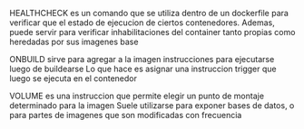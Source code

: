HEALTHCHECK es un comando que se utiliza dentro de un dockerfile para verificar que 
el estado de ejecucion de ciertos contenedores. Ademas, puede servir para verificar
inhabilitaciones del container tanto propias como heredadas por sus imagenes base

ONBUILD sirve para agregar a la imagen instrucciones para ejecutarse luego de buildearse
Lo que hace es asignar una instruccion trigger que luego se ejecuta en el contenedor

VOLUME es una instruccion que permite elegir un punto de montaje determinado para la imagen
Suele utilizarse para exponer bases de datos, o para partes de imagenes que son modificadas
con frecuencia